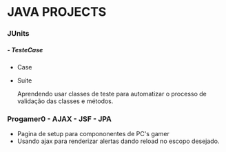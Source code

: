 # JAVA PROJECTS 

### JUnits 
##### - TesteCase

- Case

- Suite

  Aprendendo usar classes de teste para automatizar o processo de validação das classes e métodos.

### Progamer0 - AJAX - JSF - JPA 
 - Pagina de setup para compononentes de PC's gamer 
 - Usando ajax para renderizar alertas dando reload no escopo desejado. 
